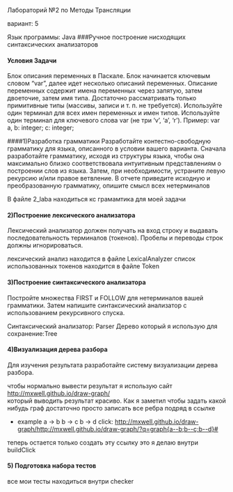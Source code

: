 Лабораторий №2 по  Методы Трансляции 

вариант: 5 

Язык программы: Java
###Ручное построение нисходящих синтаксических анализаторов


#### Условия Задачи 
Блок описания переменных в Паскале. Блок начинается ключевым
словом “var”, далее идет несколько описаний переменных. Описание переменных содержит имена переменных через запятую, затем двоеточие,
затем имя типа. Достаточно рассматривать только примитивные типы
(массивы, записи и т. п. не требуется).
Используйте один терминал для всех имен переменных и имен типов.
Используйте один терминал для ключевого слова var (не три ‘v’, ‘a’, ‘r’).
Пример: var a, b: integer; c: integer;

####1)Разработка грамматики
Разработайте контестно-свободную грамматику для языка, описанного в условии вашего варианта. Сначала разработайте грамматику, исходя из структуры языка, чтобы она максимально близко соответствовала интуитивным представлениям о построении слов из языка. Затем,
при необходимости, устраните левую рекурсию и/или правое ветвление.
В отчете приведите исходную и преобразованную грамматику, опишите смысл всех нетерминалов

В файле 2_laba  находиться  кс грамамтика для моей задачи 


#### 2)Построение лексического анализатора
Лексический анализатор должен получать на вход строку и выдавать
последовательность терминалов (токенов). Пробелы и переводы строк
должны игнорироваться.

лексический анализ  находится в файле LexicalAnalyzer
список использованных токенов находится в файле Token

#### 3)Построение синтаксического анализатора
Постройте множества FIRST и FOLLOW для нетерминалов вашей
грамматики. Затем напишите синтаксический анализатор с использованием рекурсивного спуска.

Синтаксический анализатор: Parser
Дерево который я использую для сохранение:Tree

#### 4)Визуализация дерева разбора
Для изучения результата разработайте систему визуализации дерева
разбора.

чтобы нормально вывести результат я использую сайт http://mxwell.github.io/draw-graph/   
который выводить результат  красиво. Как я  заметил чтобы задать какой нибудь граф достаточно 
просто записать все ребра подряд в ссылке 

* example 
  a -> b
  b -> c
  b -> d
  click: http://mxwell.github.io/draw-graph/http://mxwell.github.io/draw-graph/?q=graph{a--b;b--c;b--d}#
  
  
 теперь остается только создать эту ссылку это я делаю внутри buildClick  
 
 ####  5) Подготовка набора тестов
 все мои тесты находиться внутри checker

